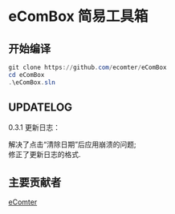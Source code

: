 ﻿# eComBox 简易工具箱

## 开始编译

``` powershell
git clone https://github.com/ecomter/eComBox  
cd eComBox  
.\eComBox.sln  
```
## UPDATELOG
 0.3.1 更新日志：   
     

 解决了点击“清除日期”后应用崩溃的问题;    
 修正了更新日志的格式.     
## 主要贡献者 
[eComter](https://github.com/ecomter)